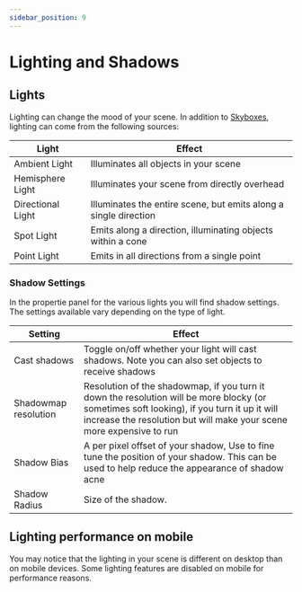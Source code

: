 ```yaml
---
sidebar_position: 9
---
```


# Lighting and Shadows

## Lights

Lighting can change the mood of your scene. In addition to [Skyboxes](./skyboxes.md), lighting can come from the following sources:

| Light             | Effect                                                           |
| ----------------- | ---------------------------------------------------------------- |
| Ambient Light     | Illuminates all objects in your scene                            |
| Hemisphere Light  | Illuminates your scene from directly overhead                    |
| Directional Light | Illuminates the entire scene, but emits along a single direction |
| Spot Light        | Emits along a direction, illuminating objects within a cone      |
| Point Light       | Emits in all directions from a single point                      |

### Shadow Settings

In the propertie panel for the various lights you will find shadow settings. The settings available vary depending on the type of light.

| Setting              | Effect                                                                                                                                                                                                            |
| -------------------- | ----------------------------------------------------------------------------------------------------------------------------------------------------------------------------------------------------------------- |
| Cast shadows         | Toggle on/off whether your light will cast shadows. Note you can also set objects to receive shadows                                                                                                              |
| Shadowmap resolution | Resolution of the shadowmap, if you turn it down the resolution will be more blocky (or sometimes soft looking), if you turn it up it will increase the resolution but will make your scene more expensive to run |
| Shadow Bias          | A per pixel offset of your shadow, Use to fine tune the position of your shadow. This can be used to help reduce the appearance of shadow acne                                                                    |
| Shadow Radius        | Size of the shadow.                                                                                                                                                                                               |

## Lighting performance on mobile

You may notice that the lighting in your scene is different on desktop than on mobile devices. Some lighting features are disabled on mobile for performance reasons.
